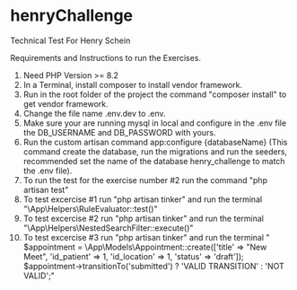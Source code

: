 # henryChallenge
Technical Test For Henry Schein

Requirements and Instructions to run the Exercises.

1. Need PHP Version >= 8.2
2. In a Terminal, install composer to install vendor framework.
3. Run in the root folder of the project the command "composer install" to get vendor framework.
3. Change the file name .env.dev to .env.
4. Make sure your are running mysql in local and configure in the .env file the DB_USERNAME and DB_PASSWORD with yours. 
5. Run the custom artisan command app:configure {databaseName} (This command create the database, run the migrations and run the seeders, recommended set the name of the database henry_challenge to match the .env file).
6. To run the test for the exercise number #2 run the command "php artisan test"
7. To test excercise #1 run "php artisan tinker" and run the terminal "\App\Helpers\RuleEvaluator::test()"
8. To test excercise #2 run "php artisan tinker" and run the terminal "\App\Helpers\NestedSearchFilter::execute()"
9. To test excercise #3 run "php artisan tinker" and run the terminal " $appointment = \App\Models\Appointment::create(['title' => "New Meet", 'id_patient' => 1, 'id_location' => 1, 'status' => 'draft']); $appointment->transitionTo('submitted') ? 'VALID TRANSITION' : 'NOT VALID';"
